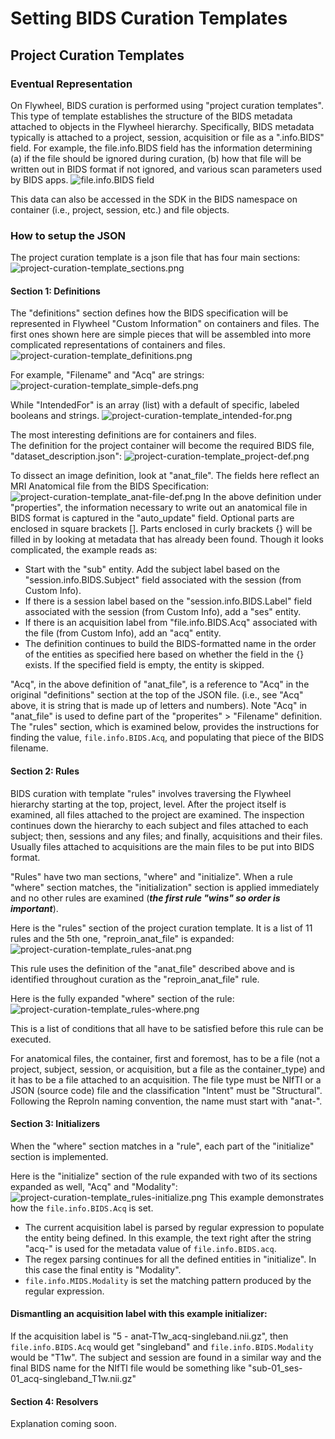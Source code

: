 # Setting BIDS Curation Templates

## Project Curation Templates

### Eventual Representation
On Flywheel, BIDS curation is performed using "project curation templates". This type of template establishes the structure of the BIDS metadata attached to objects in the Flywheel hierarchy. Specifically, BIDS metadata typically is attached to a project, session, acquisition or file as a ".info.BIDS" field. For example, the file.info.BIDS field has the information determining (a) if the file should be ignored during curation, (b) how that file will be written out in BIDS format if not ignored, and various scan parameters used by BIDS apps.
![file.info.BIDS field](pics/template/project-curation-template_file-info-bids.png)

This data can also be accessed in the SDK in the BIDS namespace on container (i.e., project, session, etc.) and file objects.  

### How to setup the JSON
The project curation template is a json file that has four main sections:
![project-curation-template_sections.png](pics/template/project-curation-template_sections.png)

#### Section 1: Definitions
The "definitions" section defines how the BIDS specification will be represented in Flywheel "Custom Information" on containers and files.  The first ones shown here are simple pieces that will be assembled into more complicated representations of containers and files.
![project-curation-template_definitions.png](pics/template/project-curation-template_definitions.png)

For example, "Filename" and "Acq" are strings:
![project-curation-template_simple-defs.png](pics/template/project-curation-template_simiple-defs.png)

While "IntendedFor" is an array (list) with a default of specific, labeled booleans and strings.
![project-curation-template_intended-for.png](pics/template/project-curation-template_intended-for.png)

The most interesting definitions are for containers and files.  
The definition for the project container will become the required BIDS file, "dataset_description.json":
![project-curation-template_project-def.png](pics/template/project-curation-template_project-def.png)

To dissect an image definition, look at "anat_file". The fields here reflect an MRI Anatomical file from the BIDS Specification:
![project-curation-template_anat-file-def.png](pics/template/project-curation-template_anat-file-def.png)
In the above definition under "properties", the information necessary to write out an anatomical file in BIDS format is captured in the "auto_update" field. Optional parts are enclosed in square brackets [].  Parts enclosed in curly brackets {} will be filled in by looking at metadata that has already been found. 
Though it looks complicated, the example reads as:
- Start with the "sub" entity. Add the subject label based on the "session.info.BIDS.Subject" field associated with the session (from Custom Info).
- If there is a session label based on the "session.info.BIDS.Label" field associated with the session (from Custom Info), add a "ses" entity.
- If there is an acquisition label from "file.info.BIDS.Acq" associated with the file (from Custom Info), add an "acq" entity.
- The definition continues to build the BIDS-formatted name in the order of the entities as specified here based on whether the field in the {} exists. If the specified field is empty, the entity is skipped.


"Acq", in the above definition of "anat_file", is a reference to "Acq" in the original "definitions" section at the top of the JSON file. (i.e., see "Acq" above, it is string that is made up of letters and numbers).
Note "Acq" in "anat_file" is used to define part of the "properites" > "Filename" definition. The "rules" section, which is examined below, provides the instructions for finding the value, `file.info.BIDS.Acq`, and populating that piece of the BIDS filename.

#### Section 2: Rules
BIDS curation with template "rules" involves traversing the Flywheel hierarchy starting at the top, project, level.  After the project itself is examined, all files attached to the project are examined. The inspection continues down the hierarchy to each subject and files attached to each subject; then, sessions and any files; and finally, acquisitions and their files.  Usually files attached to acquisitions are the main files to be put into BIDS format. 

"Rules" have two man sections, "where" and "initialize". When a rule "where" section matches, the "initialization" section is applied immediately and no other rules are examined (**_the first rule "wins" so order is important_**).

Here is the "rules" section of the project curation template.  It is a list of 11 rules and the 5th one, "reproin_anat_file" is expanded:
![project-curation-template_rules-anat.png](pics/template/project-curation-template_rules-anat.png)

This rule uses the definition of the "anat_file" described above and is identified throughout curation as the "reproin_anat_file" rule.    

Here is the fully expanded "where" section of the rule:
![project-curation-template_rules-where.png](pics/template/project-curation-template_rules-where.png)

This is a list of conditions that all have to be satisfied before this rule can be executed.

For anatomical files, the container, first and foremost, has to be a file (not a project, subject, session, or acquisition, but a file as the container_type) and it has to be a file attached to an acquisition.  The file type must be NIfTI or a JSON (source code) file and the classification "Intent" must be "Structural".  Following the ReproIn naming convention, the name must start with "anat-".

#### Section 3: Initializers
When the "where" section matches in a "rule", each part of the "initialize" section is implemented.

Here is the "initialize" section of the rule expanded with two of its sections expanded as well, "Acq" and "Modality":
![project-curation-template_rules-initialize.png](pics/template/project-curation-template_rules-initialize.png)
This example demonstrates how the `file.info.BIDS.Acq` is set.   
- The current acquisition label is parsed by regular expression to populate the entity being defined. In this example, the text right after the string "acq-" is used for the metadata value of `file.info.BIDS.acq`.
- The regex parsing continues for all the defined entities in "initialize". In this case the final entity is "Modality".
- `file.info.MIDS.Modality` is set the matching pattern produced by the regular expression.  

#### Dismantling an acquisition label with this example initializer:
If the acquisition label is "5 - anat-T1w_acq-singleband.nii.gz", then `file.info.BIDS.Acq` would get "singleband" and `file.info.BIDS.Modality` would be "T1w".  The subject and session are found in a similar way and the final BIDS name for the NIfTI file would be something like "sub-01_ses-01_acq-singleband_T1w.nii.gz"

#### Section 4: Resolvers
Explanation coming soon.